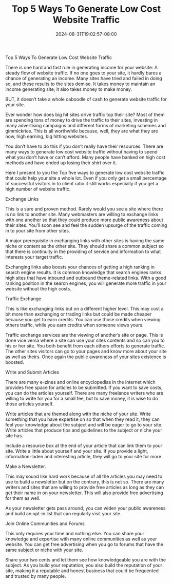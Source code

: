 ﻿---
title: "Top 5 Ways To Generate Low Cost Website Traffic"
date: 2024-08-31T19:02:57-08:00
description: "webtraffic Tips for Web Success"
featured_image: "/images/webtraffic.jpg"
tags: ["webtraffic"]
---

Top 5 Ways To Generate Low Cost Website Traffic


There is one hard and fast rule in generating income for your website: A steady flow of website traffic. If no one goes to your site, it hardly bares a chance of generating an income. Many sites have tried and failed in doing so, and these results to the sites demise. It takes money to maintain an income generating site; it also takes money to make money.

BUT, it doesn’t take a whole caboodle of cash to generate website traffic for your site.

Ever wonder how does big hit sites drive traffic top their site? Most of them are spending tons of money to drive the traffic to their sites, investing in many advertising campaigns and different forms of marketing schemes and gimmickries. This is all worthwhile because, well, they are what they are now, high earning, big hitting websites. 

You don’t have to do this if you don’t really have their resources. There are many ways to generate low cost website traffic without having to spend what you don’t have or can’t afford. Many people have banked on high cost methods and have ended up losing their shirt over it. 

Here I present to you the Top five ways to generate low cost website traffic that could help your site a whole lot. Even if you only get a small percentage of successful visitors in to client ratio it still works especially if you get a high number of website traffic. 

Exchange Links

This is a sure and proven method. Rarely would you see a site where there is no link to another site. Many webmasters are willing to exchange links with one another so that they could produce more public awareness about their sites. You’ll soon see and feel the sudden upsurge of the traffic coming in to your site from other sites.

A major prerequisite in exchanging links with other sites is having the same niche or content as the other site. They should share a common subject so that there is continuity in the providing of service and information to what interests your target traffic. 

Exchanging links also boosts your chances of getting a high ranking in search engine results. It is common knowledge that search engines ranks high sites that have inbound and outbound theme-related links. With a good ranking position in the search engines, you will generate more traffic in your website without the high costs. 

Traffic Exchange

This is like exchanging links but on a different higher level. This may cost a bit more than exchanging or trading links but could be made cheaper because you get to earn credits. You can use those credits when viewing others traffic, while you earn credits when someone views yours.

Traffic exchange services are the viewing of another’s site or page. This is done vice versa where a site can use your sites contents and so can you to his or her site. You both benefit from each others efforts to generate traffic. The other sites visitors can go to your pages and know more about your site as well as theirs. Once again the public awareness of your sites existence is boosted. 

Write and Submit Articles

There are many e-zines and online encyclopedias in the internet which provides free space for articles to be submitted. If you want to save costs, you can do the articles yourself. There are many freelance writers who are willing to write for you for a small fee, but to save money, it is wise to do those articles yourself.

Write articles that are themed along with the niche of your site. Write something that you have expertise on so that when they read it, they can feel your knowledge about the subject and will be eager to go to your site. Write articles that produce tips and guidelines to the subject or niche your site has. 

Include a resource box at the end of your article that can link them to your site. Write a little about yourself and your site. If you provide a light, information-laden and interesting article, they will go to your site for more. 

Make a Newsletter.

This may sound like hard work because of all the articles you may need to use to build a newsletter but on the contrary, this is not so. There are many writers and sites that are willing to provide free articles as long as they can get their name in on your newsletter. This will also provide free advertising for them as well.

As your newsletter gets pass around, you can widen your public awareness and build an opt-in list that can regularly visit your site.

Join Online Communities and Forums

This only requires your time and nothing else. You can share your knowledge and expertise with many online communities as well as your website. You can get free advertising when you go to forums that have the same subject or niche with your site.

Share your two cents and let them see how knowledgeable you are with the subject. As you build your reputation, you also build the reputation of your site, making it a reputable and honest business that could be frequented and trusted by many people. 







